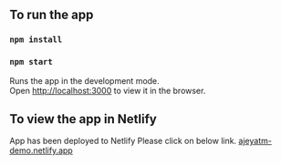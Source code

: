## To run the app

### `npm install`

### `npm start`

Runs the app in the development mode.<br />
Open [http://localhost:3000](http://localhost:3000) to view it in the browser.

## To view the app in Netlify

App has been deployed to Netlify
Please click on below link.
[ajeyatm-demo.netlify.app](https://ajeyatm-demo.netlify.app/)
